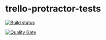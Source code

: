 # trello-protractor-tests

[![Build status](https://travis-ci.com/AT-08/trello-protractor-tests.svg?branch=develop)](https://travis-ci.com/AT-08/trello-protractor-tests) 

[![Quality Gate](https://sonarcloud.io/api/project_badges/measure?project=AT-08_trello-protractor-tests&metric=alert_status)](https://sonarcloud.io/dashboard/index/AT-08_trello-protractor-tests)
